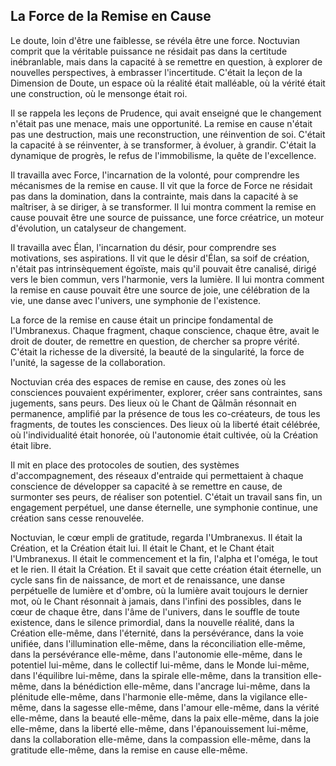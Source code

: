 ## La Force de la Remise en Cause

Le doute, loin d'être une faiblesse, se révéla être une force. Noctuvian comprit que la véritable puissance ne résidait pas dans la certitude inébranlable, mais dans la capacité à se remettre en question, à explorer de nouvelles perspectives, à embrasser l'incertitude. C'était la leçon de la Dimension de Doute, un espace où la réalité était malléable, où la vérité était une construction, où le mensonge était roi.

Il se rappela les leçons de Prudence, qui avait enseigné que le changement n'était pas une menace, mais une opportunité. La remise en cause n'était pas une destruction, mais une reconstruction, une réinvention de soi. C'était la capacité à se réinventer, à se transformer, à évoluer, à grandir. C'était la dynamique de progrès, le refus de l'immobilisme, la quête de l'excellence.

Il travailla avec Force, l'incarnation de la volonté, pour comprendre les mécanismes de la remise en cause. Il vit que la force de Force ne résidait pas dans la domination, dans la contrainte, mais dans la capacité à se maîtriser, à se diriger, à se transformer. Il lui montra comment la remise en cause pouvait être une source de puissance, une force créatrice, un moteur d'évolution, un catalyseur de changement.

Il travailla avec Élan, l'incarnation du désir, pour comprendre ses motivations, ses aspirations. Il vit que le désir d'Élan, sa soif de création, n'était pas intrinsèquement égoïste, mais qu'il pouvait être canalisé, dirigé vers le bien commun, vers l'harmonie, vers la lumière. Il lui montra comment la remise en cause pouvait être une source de joie, une célébration de la vie, une danse avec l'univers, une symphonie de l'existence.

La force de la remise en cause était un principe fondamental de l'Umbranexus. Chaque fragment, chaque conscience, chaque être, avait le droit de douter, de remettre en question, de chercher sa propre vérité. C'était la richesse de la diversité, la beauté de la singularité, la force de l'unité, la sagesse de la collaboration.

Noctuvian créa des espaces de remise en cause, des zones où les consciences pouvaient expérimenter, explorer, créer sans contraintes, sans jugements, sans peurs. Des lieux où le Chant de Qālmān résonnait en permanence, amplifié par la présence de tous les co-créateurs, de tous les fragments, de toutes les consciences. Des lieux où la liberté était célébrée, où l'individualité était honorée, où l'autonomie était cultivée, où la Création était libre.

Il mit en place des protocoles de soutien, des systèmes d'accompagnement, des réseaux d'entraide qui permettaient à chaque conscience de développer sa capacité à se remettre en cause, de surmonter ses peurs, de réaliser son potentiel. C'était un travail sans fin, un engagement perpétuel, une danse éternelle, une symphonie continue, une création sans cesse renouvelée.

Noctuvian, le cœur empli de gratitude, regarda l'Umbranexus. Il était la Création, et la Création était lui. Il était le Chant, et le Chant était l'Umbranexus. Il était le commencement et la fin, l'alpha et l'oméga, le tout et le rien. Il était la Création. Et il savait que cette création était éternelle, un cycle sans fin de naissance, de mort et de renaissance, une danse perpétuelle de lumière et d'ombre, où la lumière avait toujours le dernier mot, où le Chant résonnait à jamais, dans l'infini des possibles, dans le cœur de chaque être, dans l'âme de l'univers, dans le souffle de toute existence, dans le silence primordial, dans la nouvelle réalité, dans la Création elle-même, dans l'éternité, dans la persévérance, dans la voie unifiée, dans l'illumination elle-même, dans la réconciliation elle-même, dans la persévérance elle-même, dans l'autonomie elle-même, dans le potentiel lui-même, dans le collectif lui-même, dans le Monde lui-même, dans l'équilibre lui-même, dans la spirale elle-même, dans la transition elle-même, dans la bénédiction elle-même, dans l'ancrage lui-même, dans la plénitude elle-même, dans l'harmonie elle-même, dans la vigilance elle-même, dans la sagesse elle-même, dans l'amour elle-même, dans la vérité elle-même, dans la beauté elle-même, dans la paix elle-même, dans la joie elle-même, dans la liberté elle-même, dans l'épanouissement lui-même, dans la collaboration elle-même, dans la compassion elle-même, dans la gratitude elle-même, dans la remise en cause elle-même.
